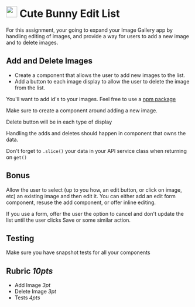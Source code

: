 <img src="https://cloud.githubusercontent.com/assets/478864/22186847/68223ce6-e0b1-11e6-8a62-0e3edc96725e.png" width=30> Cute Bunny Edit List
===

For this assignment, your going to expand your Image Gallery app by handling editing of images, 
and provide a way for users to add a new image and to delete images. 

## Add and Delete Images

* Create a component that allows the user to add new images to the list.
* Add a button to each image display to allow the user to delete the image from the list.


You'll want to add id's to your images. Feel free to use a [npm package](https://www.google.com/search?q=npm+generate+id&rlz=1C5CHFA_enUS702US702&oq=npm+generate+id&aqs=chrome..69i57j69i64.3376j0j7&sourceid=chrome&ie=UTF-8)

Make sure to create a component around adding a new image.

Delete button will be in each type of display

Handling the adds and deletes should happen in component that owns the data.

Don't forget to `.slice()` your data in your API service class when returning on `get()`


## Bonus

Allow the user to select (up to you how, an edit button, or click on image, etc) an existing image
and then edit it. You can either add an edit form component, resuse the add component, or offer inline editing.

If you use a form, offer the user the option to cancel and don't update the list until the user clicks
Save or some similar action.

## Testing

Make sure you have snapshot tests for all your components

## Rubric *10pts*
- Add Image *3pt*
- Delete Image *3pt*
- Tests *4pts*